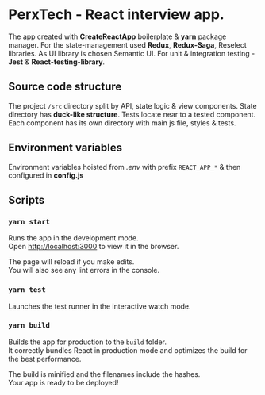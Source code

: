 # PerxTech - React interview app.

The app created with **CreateReactApp** boilerplate & **yarn** package manager. 
For the state-management used **Redux**, **Redux-Saga**, Reselect libraries.
As UI library is chosen Semantic UI.
For unit & integration testing - **Jest** & **React-testing-library**.

## Source code structure

The project `/src` directory split by API, state logic & view components.
State directory has **duck-like structure**.
Tests locate near to a tested component.
Each component has its own directory with main js file, styles & tests.

## Environment variables

Environment variables hoisted from _.env_ with prefix `REACT_APP_*` & then configured in **config.js**

## Scripts

### `yarn start`

Runs the app in the development mode.<br>
Open [http://localhost:3000](http://localhost:3000) to view it in the browser.

The page will reload if you make edits.<br>
You will also see any lint errors in the console.

### `yarn test`

Launches the test runner in the interactive watch mode.

### `yarn build`

Builds the app for production to the `build` folder.<br>
It correctly bundles React in production mode and optimizes the build for the best performance.

The build is minified and the filenames include the hashes.<br>
Your app is ready to be deployed!
